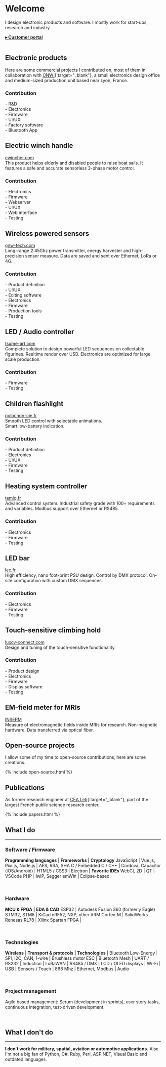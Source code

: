 # Welcome

I design electronic products and software. I mostly work for start-ups, research and industry.

<div>
<strong><a href="https://motla.design" target="_blank">▸ Customer portal</a></strong>
<!--
<details>
<summary>Consultancy rates</summary>
<br>
<h2>Consultancy rates</h2>
<table class="dark">
  <tr>
    <td>Quote based on a detailed specification document</td>
    <td>Free</td>
    <td></td>
  </tr>
  <tr class="section">
    <td>Pre-study, functional analysis, R&D study, design, programming, testing:</td>
    <td></td>
    <td></td>
  </tr>
  <tr class="subsection">
    <td>Projects rate (sprint duration ≥ 80 hours)</td>
    <td>80€ / hour</td>
    <td><small>(640€ / day)</small></td>
  </tr>
  <tr class="subsection">
    <td>Short intervention rate (sprint duration < 80 hours)</td>
    <td>90€ / hour</td>
    <td><small>(720€ / day)</small></td>
  </tr>
  <tr>
    <td>Prototypes manufacturing rate</td>
    <td>65€ / hour</td>
    <td><small>(520€ / day)</small></td>
  </tr>
  <tr class="section">
    <td>Support (technical calls and meetings unrelated to a sprint delivery):</td>
    <td></td>
    <td></td>
  </tr>
  <tr class="subsection">
    <td>2% of the sprint duration is included at no extra cost</td>
    <td></td>
    <td></td>
  </tr>
  <tr class="subsection">
    <td>Support rate</td>
    <td>90€ / hour</td>
    <td><small>(1.50€ / min)</small></td>
  </tr>
  <tr>
    <td>Surcharge for urgent interventions, late night or week-end work</td>
    <td>+ 75%</td>
    <td></td>
  </tr>
  <tr>
    <td>Discount to projects with globally positive environmental impact</td>
    <td>- 25%</td>
    <td></td>
  </tr>
  <tr class="section">
    <td>Travel expenses:</td>
    <td></td>
    <td></td>
  </tr>
  <tr class="subsection">
    <td>Lyon city and nearby</td>
    <td><a href="https://lpa.citiz.coop/english" target="_blank">Citiz rental rate</a></td>
    <td></td>
  </tr>
  <tr class="subsection">
    <td>Other locations</td>
    <td>Custom price</td>
    <td></td>
  </tr>
</table>
</details>
-->
</div>

<br>

## Electronic products

Here are some commercial projects I contributed on, most of them in collaboration with [ONWI](https://www.onwi.fr/){:target="_blank"}, a small electronics design office and medium-sized production unit based near Lyon, France.

<div class="products">
  <div style="background-image: url(assets/images/products/ewincher.jpg)">
    <div>
      <div class="contributions">
        <h3>Contribution</h3>
        <div>- R&amp;D</div>
        <div>- Electronics</div>
        <div>- Firmware</div>
        <div>- UI/UX</div>
        <div>- Factory software</div>
        <div>- Bluetooth App</div>
      </div>
      <div class="content">
        <h2>Electric winch handle</h2>
        <div><a href="https://www.ewincher.com/en/" target="_blank">ewincher.com</a></div>
        <div class="desc">This product helps elderly and disabled people to raise boat sails. It features a safe and accurate sensorless 3-phase motor control.</div>
      </div>
    </div>
  </div>

  <div style="background-image: url(assets/images/products/greenwake.jpg)">
    <div>
      <div class="contributions">
        <h3>Contribution</h3>
        <div>- Electronics</div>
        <div>- Firmware</div>
        <div>- Webserver</div>
        <div>- UI/UX</div>
        <div>- Web interface</div>
        <div>- Testing</div>
      </div>
      <div class="content">
        <h2>Wireless powered sensors</h2>
        <div><a href="http://gnw-tech.com/" target="_blank">gnw-tech.com</a></div>
        <div class="desc">Long-range 2.45Ghz power transmitter, energy harvester and high-precision sensor measure. Data are saved and sent over Ethernet, LoRa or 4G.</div>
      </div>
    </div>
  </div>
  
  <div style="background-image: url(assets/images/products/tsume.jpg)">
    <div>
      <div class="contributions">
        <h3>Contribution</h3>
        <div>- Product definition</div>
        <div>- UI/UX</div>
        <div>- Editing software</div>
        <div>- Electronics</div>
        <div>- Firmware</div>
        <div>- Production tools</div>
        <div>- Testing</div>
      </div>
      <div class="content">
        <h2>LED / Audio controller</h2>
        <div><a href="https://www.tsume-art.com/" target="_blank">tsume-art.com</a></div>
        <div class="desc">Complete solution to design powerful LED sequences on collectable figurines. Realtime render over USB. Electronics are optimized for large scale production.</div>
      </div>
    </div>
  </div>
  
  <div style="background-image: url(assets/images/products/polochon.jpg)">
    <div>
      <div class="contributions">
        <h3>Contribution</h3>
        <div>- Firmware</div>
        <div>- Testing</div>
      </div>
      <div class="content">
        <h2>Children flashlight</h2>
        <div><a href="https://polochon-cie.fr/" target="_blank">polochon-cie.fr</a></div>
        <div class="desc">Smooth LED control with selectable animations.<br>Smart low-battery indication.</div>
      </div>
    </div>
  </div>

  <div style="background-image: url(assets/images/products/temiq.jpg)">
    <div>
      <div class="contributions">
        <h3>Contribution</h3>
        <div>- Product definition</div>
        <div>- Electronics</div>
        <div>- UI/UX</div>
        <div>- Firmware</div>
        <div>- Testing</div>
      </div>
      <div class="content">
        <h2>Heating system controller</h2>
        <div><a href="http://www.temiq.fr/" target="_blank">temiq.fr</a></div>
        <div class="desc">Advanced control system. Industrial safety grade with 100+ requirements and variables. Modbus support over Ethernet or RS485.</div>
      </div>
    </div>
  </div>

  <div style="background-image: url(assets/images/products/lecdmx1.jpg)">
    <div>
      <div class="contributions">
        <h3>Contribution</h3>
        <div>- Electronics</div>
        <div>- Firmware</div>
        <div>- Testing</div>
      </div>
      <div class="content">
        <h2>LED bar</h2>
        <div><a href="https://www.lec.fr/" target="_blank">lec.fr</a></div>
        <div class="desc">High efficiency, nano foot-print PSU design. Control by DMX protocol. On-site configuration with custom DMX sequences.</div>
      </div>
    </div>
  </div>

  <div style="background-image: url(assets/images/products/luxov.jpg)">
    <div>
      <div class="contributions">
        <h3>Contribution</h3>
        <div>- Electronics</div>
        <div>- Firmware</div>
        <div>- Testing</div>
      </div>
      <div class="content">
        <h2>Touch-sensitive climbing hold</h2>
        <div><a href="http://www.luxov-connect.com/" target="_blank">luxov-connect.com</a></div>
        <div class="desc">Design and tuning of the touch-sensitive functionality.</div>
      </div>
    </div>
  </div>

  <div style="background-image: url(assets/images/products/mrsafe.jpg)">
    <div>
      <div class="contributions">
        <h3>Contribution</h3>
        <div>- Product design</div>
        <div>- Electronics</div>
        <div>- Firmware</div>
        <div>- Display software</div>
        <div>- Testing</div>
      </div>
      <div class="content">
        <h2>EM-field meter for MRIs</h2>
        <div><a href="https://www.ltsi.univ-rennes1.fr/" target="_blank">INSERM</a></div>
        <div class="desc">Measure of electromagnetic fields inside MRIs for research. Non-magnetic hardware. Data transferred via optical fiber.</div>
      </div>
    </div>
  </div>
</div>

## Open-source projects

I allow some of my time to open-source contributions, here are some creations.

{% include open-source.html %}

## Publications

As former research engineer at [CEA Leti](http://www.leti-cea.com/cea-tech/leti/english){:target="_blank"}, part of the largest French public science research center.

{% include papers.html %}

## What I do

---

### Software / Firmware

**Programming languages** | **Frameworks**                      | **Cryptology**
JavaScript                | Vue.js, Pixi.js, Node.js            | AES, RSA, SHA
C / Embedded C / C++      | Cordova, Capacitor (iOS/Android)    | 
HTML5 / CSS3              | Electron                            | **Favorite IDEs**
WebGL 2D                  | QT                                  | VSCode
PHP                       | lwIP, Segger emWin                  | Eclipse-based

<br>

### Hardware

**MCU & FPGA**                  | **EDA & CAD**
ESP32                           | Autodesk Fusion 360 (formerly Eagle)
STM32, STM8                     | KiCad
nRF52, NXP, other ARM Cortex-M  | SolidWorks
Renesas RL78                    |
Xilinx Spartan FPGA             |

<br>

### Technologies

**Wireless**          | **Transport & protocols** | **Technologies**      |
Bluetooth Low-Energy  | SPI, I2C, CAN, 1-wire     | Brushless motor ESC   |
Bluetooth Mesh        | UART / RS232              | Induction             |
LoRaWAN               | RS485 / DMX               | LCD / OLED displays   |
Wi-Fi                 | USB                       | Sensors / Touch       |
868 Mhz               | Ethernet, Modbus          | Audio

<br>

### Project management
Agile based management: Scrum (development in sprints), user story tasks, continuous integration, test-driven development.

<br>

## What I don't do

---

**I don't work for military, spatial, aviation or automotive applications.** Also I'm not a big fan of Python, C#, Ruby, Perl, ASP.NET, Visual Basic and outdated languages.